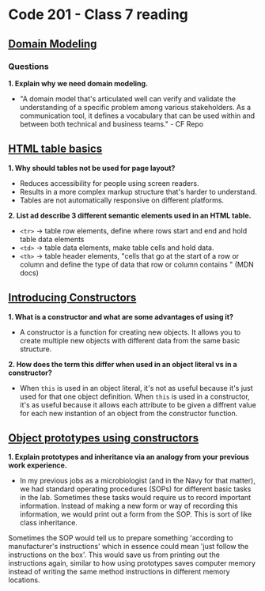 # Code 201 - Class 7 reading

## [Domain Modeling](https://github.com/codefellows/domain_modeling#domain-modeling)

### Questions

**1. Explain why we need domain modeling.**

- "A domain model that's articulated well can verify and validate the understanding of a specific problem among various stakeholders. As a communication tool, it defines a vocabulary that can be used within and between both technical and business teams." - CF Repo

## [HTML table basics](https://developer.mozilla.org/en-US/docs/Learn/HTML/Tables/Basics)

**1. Why should tables not be used for page layout?**

- Reduces accessibility for people using screen readers.
- Results in a more complex markup structure that's harder to understand.
- Tables are not automatically responsive on different platforms.

**2. List ad describe 3 different semantic elements used in an HTML table.**

- `<tr>` -> table row elements, define where rows start and end and hold table data elements
- `<td>` -> table data elements, make table cells and hold data.
- `<th>` -> table header elements, "cells that go at the start of a row or column and define the type of data that row or column contains " (MDN docs)

## [Introducing Constructors](https://developer.mozilla.org/en-US/docs/Learn/JavaScript/Objects/Basics#introducing_constructors)

**1. What is a constructor and what are some advantages of using it?**

- A constructor is a function for creating new objects. It allows you to create multiple new objects with different data from the same basic structure.

**2. How does the term this differ when used in an object literal vs in a constructor?**

- When `this` is used in an object literal, it's not as useful because it's just used for that one object definition. When `this` is used in a constructor, it's as useful because it allows each attribute to be given a diffrent value for each new instantion of an object from the constructor function.

## [Object prototypes using constructors](https://ui.dev/beginners-guide-to-javascript-prototype)

**1. Explain prototypes and inheritance via an analogy from your previous work experience.**

- In my previous jobs as a microbiologist (and in the Navy for that matter), we had standard operating procedures (SOPs) for different basic tasks in the lab. Sometimes these tasks would require us to record important information. Instead of making a new form or way of recording this information, we would print out a form from the SOP. This is sort of like class inheritance.

Sometimes the SOP would tell us to prepare something 'according to manufacturer's instructions' which in essence could mean 'just follow the instructions on the box'. This would save us from printing out the instructions again, similar to how using prototypes saves computer memory instead of writing the same method instructions in different memory locations.

